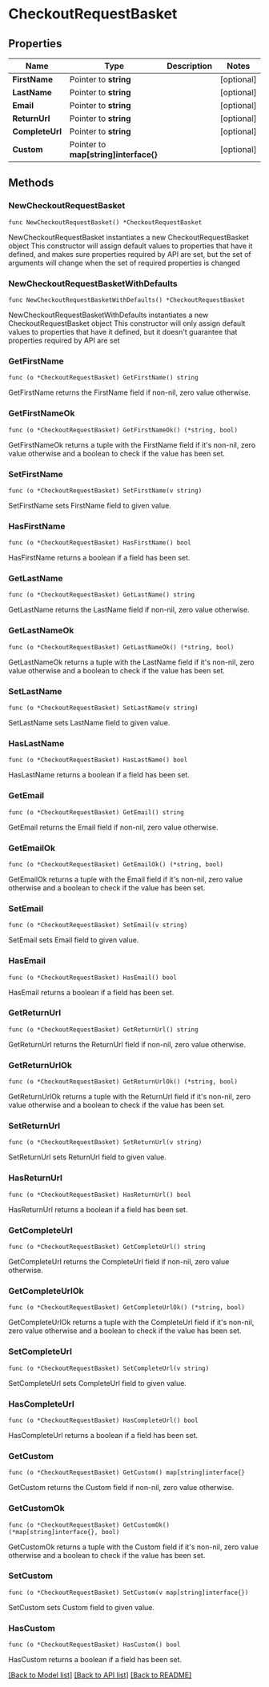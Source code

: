 # CheckoutRequestBasket

## Properties

Name | Type | Description | Notes
------------ | ------------- | ------------- | -------------
**FirstName** | Pointer to **string** |  | [optional] 
**LastName** | Pointer to **string** |  | [optional] 
**Email** | Pointer to **string** |  | [optional] 
**ReturnUrl** | Pointer to **string** |  | [optional] 
**CompleteUrl** | Pointer to **string** |  | [optional] 
**Custom** | Pointer to **map[string]interface{}** |  | [optional] 

## Methods

### NewCheckoutRequestBasket

`func NewCheckoutRequestBasket() *CheckoutRequestBasket`

NewCheckoutRequestBasket instantiates a new CheckoutRequestBasket object
This constructor will assign default values to properties that have it defined,
and makes sure properties required by API are set, but the set of arguments
will change when the set of required properties is changed

### NewCheckoutRequestBasketWithDefaults

`func NewCheckoutRequestBasketWithDefaults() *CheckoutRequestBasket`

NewCheckoutRequestBasketWithDefaults instantiates a new CheckoutRequestBasket object
This constructor will only assign default values to properties that have it defined,
but it doesn't guarantee that properties required by API are set

### GetFirstName

`func (o *CheckoutRequestBasket) GetFirstName() string`

GetFirstName returns the FirstName field if non-nil, zero value otherwise.

### GetFirstNameOk

`func (o *CheckoutRequestBasket) GetFirstNameOk() (*string, bool)`

GetFirstNameOk returns a tuple with the FirstName field if it's non-nil, zero value otherwise
and a boolean to check if the value has been set.

### SetFirstName

`func (o *CheckoutRequestBasket) SetFirstName(v string)`

SetFirstName sets FirstName field to given value.

### HasFirstName

`func (o *CheckoutRequestBasket) HasFirstName() bool`

HasFirstName returns a boolean if a field has been set.

### GetLastName

`func (o *CheckoutRequestBasket) GetLastName() string`

GetLastName returns the LastName field if non-nil, zero value otherwise.

### GetLastNameOk

`func (o *CheckoutRequestBasket) GetLastNameOk() (*string, bool)`

GetLastNameOk returns a tuple with the LastName field if it's non-nil, zero value otherwise
and a boolean to check if the value has been set.

### SetLastName

`func (o *CheckoutRequestBasket) SetLastName(v string)`

SetLastName sets LastName field to given value.

### HasLastName

`func (o *CheckoutRequestBasket) HasLastName() bool`

HasLastName returns a boolean if a field has been set.

### GetEmail

`func (o *CheckoutRequestBasket) GetEmail() string`

GetEmail returns the Email field if non-nil, zero value otherwise.

### GetEmailOk

`func (o *CheckoutRequestBasket) GetEmailOk() (*string, bool)`

GetEmailOk returns a tuple with the Email field if it's non-nil, zero value otherwise
and a boolean to check if the value has been set.

### SetEmail

`func (o *CheckoutRequestBasket) SetEmail(v string)`

SetEmail sets Email field to given value.

### HasEmail

`func (o *CheckoutRequestBasket) HasEmail() bool`

HasEmail returns a boolean if a field has been set.

### GetReturnUrl

`func (o *CheckoutRequestBasket) GetReturnUrl() string`

GetReturnUrl returns the ReturnUrl field if non-nil, zero value otherwise.

### GetReturnUrlOk

`func (o *CheckoutRequestBasket) GetReturnUrlOk() (*string, bool)`

GetReturnUrlOk returns a tuple with the ReturnUrl field if it's non-nil, zero value otherwise
and a boolean to check if the value has been set.

### SetReturnUrl

`func (o *CheckoutRequestBasket) SetReturnUrl(v string)`

SetReturnUrl sets ReturnUrl field to given value.

### HasReturnUrl

`func (o *CheckoutRequestBasket) HasReturnUrl() bool`

HasReturnUrl returns a boolean if a field has been set.

### GetCompleteUrl

`func (o *CheckoutRequestBasket) GetCompleteUrl() string`

GetCompleteUrl returns the CompleteUrl field if non-nil, zero value otherwise.

### GetCompleteUrlOk

`func (o *CheckoutRequestBasket) GetCompleteUrlOk() (*string, bool)`

GetCompleteUrlOk returns a tuple with the CompleteUrl field if it's non-nil, zero value otherwise
and a boolean to check if the value has been set.

### SetCompleteUrl

`func (o *CheckoutRequestBasket) SetCompleteUrl(v string)`

SetCompleteUrl sets CompleteUrl field to given value.

### HasCompleteUrl

`func (o *CheckoutRequestBasket) HasCompleteUrl() bool`

HasCompleteUrl returns a boolean if a field has been set.

### GetCustom

`func (o *CheckoutRequestBasket) GetCustom() map[string]interface{}`

GetCustom returns the Custom field if non-nil, zero value otherwise.

### GetCustomOk

`func (o *CheckoutRequestBasket) GetCustomOk() (*map[string]interface{}, bool)`

GetCustomOk returns a tuple with the Custom field if it's non-nil, zero value otherwise
and a boolean to check if the value has been set.

### SetCustom

`func (o *CheckoutRequestBasket) SetCustom(v map[string]interface{})`

SetCustom sets Custom field to given value.

### HasCustom

`func (o *CheckoutRequestBasket) HasCustom() bool`

HasCustom returns a boolean if a field has been set.


[[Back to Model list]](../README.md#documentation-for-models) [[Back to API list]](../README.md#documentation-for-api-endpoints) [[Back to README]](../README.md)


